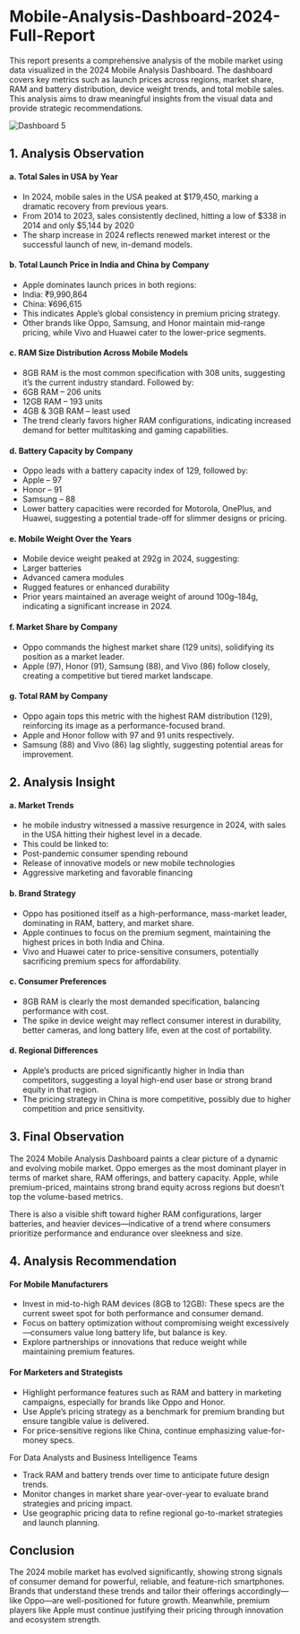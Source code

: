 # Mobile-Analysis-Dashboard-2024-Full-Report


This report presents a comprehensive analysis of the mobile market using data visualized in the 2024 Mobile Analysis Dashboard. The dashboard covers key metrics such as launch prices across regions, market share, RAM and battery distribution, device weight trends, and total mobile sales. This analysis aims to draw meaningful insights from the visual data and provide strategic recommendations.

![Dashboard 5](https://github.com/user-attachments/assets/6846216b-10d0-4428-a9cf-795bb7855f62)


## 1. Analysis Observation

#### a. Total Sales in USA by Year
- In 2024, mobile sales in the USA peaked at $179,450, marking a dramatic recovery from previous years.
- From 2014 to 2023, sales consistently declined, hitting a low of $338 in 2014 and only $5,144 by 2020
- The sharp increase in 2024 reflects renewed market interest or the successful launch of new, in-demand models.

#### b. Total Launch Price in India and China by Company

- Apple dominates launch prices in both regions:
- India: ₹9,990,864
- China: ¥696,615
- This indicates Apple’s global consistency in premium pricing strategy.
- Other brands like Oppo, Samsung, and Honor maintain mid-range pricing, while Vivo and Huawei cater to the lower-price segments.

#### c. RAM Size Distribution Across Mobile Models

- 8GB RAM is the most common specification with 308 units, suggesting it’s the current industry standard.
Followed by:
- 6GB RAM – 206 units
- 12GB RAM – 193 units
- 4GB & 3GB RAM – least used
- The trend clearly favors higher RAM configurations, indicating increased demand for better multitasking and gaming capabilities.

#### d. Battery Capacity by Company

- Oppo leads with a battery capacity index of 129, followed by:
- Apple – 97
- Honor – 91
- Samsung – 88
- Lower battery capacities were recorded for Motorola, OnePlus, and Huawei, suggesting a potential trade-off for slimmer designs or pricing.

#### e. Mobile Weight Over the Years

- Mobile device weight peaked at 292g in 2024, suggesting:
- Larger batteries
- Advanced camera modules
- Rugged features or enhanced durability
- Prior years maintained an average weight of around 100g–184g, indicating a significant increase in 2024.

#### f. Market Share by Company

- Oppo commands the highest market share (129 units), solidifying its position as a market leader.
- Apple (97), Honor (91), Samsung (88), and Vivo (86) follow closely, creating a competitive but tiered market landscape.

#### g. Total RAM by Company

- Oppo again tops this metric with the highest RAM distribution (129), reinforcing its image as a performance-focused brand.
- Apple and Honor follow with 97 and 91 units respectively.
- Samsung (88) and Vivo (86) lag slightly, suggesting potential areas for improvement.

## 2. Analysis Insight

#### a. Market Trends

- he mobile industry witnessed a massive resurgence in 2024, with sales in the USA hitting their highest level in a decade.
- This could be linked to:
- Post-pandemic consumer spending rebound
- Release of innovative models or new mobile technologies
- Aggressive marketing and favorable financing

#### b. Brand Strategy

- Oppo has positioned itself as a high-performance, mass-market leader, dominating in RAM, battery, and market share.
- Apple continues to focus on the premium segment, maintaining the highest prices in both India and China.
- Vivo and Huawei cater to price-sensitive consumers, potentially sacrificing premium specs for affordability.

#### c. Consumer Preferences

- 8GB RAM is clearly the most demanded specification, balancing performance with cost.
- The spike in device weight may reflect consumer interest in durability, better cameras, and long battery life, even at the cost of portability.

#### d. Regional Differences

- Apple’s products are priced significantly higher in India than competitors, suggesting a loyal high-end user base or strong brand equity in that region.
- The pricing strategy in China is more competitive, possibly due to higher competition and price sensitivity.

## 3. Final Observation
The 2024 Mobile Analysis Dashboard paints a clear picture of a dynamic and evolving mobile market. Oppo emerges as the most dominant player in terms of market share, RAM offerings, and battery capacity. Apple, while premium-priced, maintains strong brand equity across regions but doesn’t top the volume-based metrics.

There is also a visible shift toward higher RAM configurations, larger batteries, and heavier devices—indicative of a trend where consumers prioritize performance and endurance over sleekness and size.

## 4. Analysis Recommendation

#### For Mobile Manufacturers

- Invest in mid-to-high RAM devices (8GB to 12GB): These specs are the current sweet spot for both performance and consumer demand.
- Focus on battery optimization without compromising weight excessively—consumers value long battery life, but balance is key.
- Explore partnerships or innovations that reduce weight while maintaining premium features.

#### For Marketers and Strategists

- Highlight performance features such as RAM and battery in marketing campaigns, especially for brands like Oppo and Honor.
- Use Apple’s pricing strategy as a benchmark for premium branding but ensure tangible value is delivered.
- For price-sensitive regions like China, continue emphasizing value-for-money specs.

 For Data Analysts and Business Intelligence Teams

- Track RAM and battery trends over time to anticipate future design trends.
- Monitor changes in market share year-over-year to evaluate brand strategies and pricing impact.
- Use geographic pricing data to refine regional go-to-market strategies and launch planning.

## Conclusion

The 2024 mobile market has evolved significantly, showing strong signals of consumer demand for powerful, reliable, and feature-rich smartphones. Brands that understand these trends and tailor their offerings accordingly—like Oppo—are well-positioned for future growth. Meanwhile, premium players like Apple must continue justifying their pricing through innovation and ecosystem strength.
